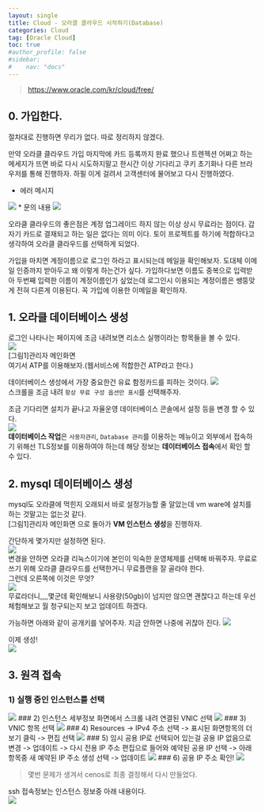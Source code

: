 ```yaml
---
layout: single
title: Cloud - 오라클 클라우드 시작하기(Database)
categories: Cloud
tag: [Oracle Cloud]
toc: true
#author_profile: false
#sidebar:
#    nav: "docs"
---
```



> https://www.oracle.com/kr/cloud/free/


## 0. 가입한다.
절차대로 진행하면 무리가 없다. 따로 정리하지 않겠다.   

만약 오라클 클라우드 가입 마지막에 카드 등록까지 완료 했으나 트렌젝션 어쩌고 하는 메세지가 뜨면 바로 다시 시도하지말고 한시간 이상 기다리고 쿠키 초기화나 다른 브라우저를 통해 진행하자.
하필 이게 걸려서 고객센터에 물어보고 다시 진행하였다.  
* 에러 메시지  
<img src="/images/cloud/img_2.png">  
* 문의 내용  
<img src="/images/cloud/img_3.png">

오라클 클라우드의 좋은점은 계정 업그레이드 하지 않는 이상 상시 무료라는 점이다. 갑자기 카드로 결재되고 하는 일은 없다는 의미 이다. 
토이 프로젝트를 하기에 적합하다고 생각하여 오라클 클라우드를 선택하게 되었다. 

가입을 마치면 계정이름으로 로그인 하라고 표시되는데 메일을 확인해보자. 도대체 이메일 인증까지 받아두고 왜 이렇게 하는건가 싶다.
가입하다보면 이름도 중복으로 입력받아 두번째 입력한 이름이 계정이름인가 싶었는데 로그인시 이용되는 계정이름은 쌩뚱맞게 전혀 다른게 이용된다. 꼭 가입에 이용한 이메일을 확인하자.

## 1. 오라클 데이터베이스 생성
로그인 나타나는 페이지에 조금 내려보면 리소스 실행이라는 항목들을 볼 수 있다.    
<img src="/images/cloud/img_4.png">  
[그림1]관리자 메인화면  
여기서 ATP를 이용해보자.(웹서비스에 적합한건 ATP라고 한다.)  

데이터베이스 생성에서 가장 중요한건 유료 함정카드를 피하는 것이다.
<img src="/images/cloud/img_5.png">   
스크롤을 조금 내려 `항상 무료 구성 옵션만 표시`를 선택해주자.  

조금 기다리면 설치가 끝나고 자율운영 데이터베이스 콘솔에서 설정 등을 변경 할 수 있다.    
<img src="/images/cloud/img_6.png">  
**데이터베이스 작업**은 `사용자관리`, `Database 관리`를 이용하는 메뉴이고 외부에서 접속하기 위해선 TLS정보를 이용하여야 하는데 해당 정보는 **데이터베이스 접속**에서 확인 할 수 있다.

## 2. mysql 데이터베이스 생성
mysql도 오라클에 먹힌지 오래되서 바로 설정가능할 줄 알았는데 vm ware에 설치를 하는 것말고는 없는것 같다.  
[그림1]관리자 메인화면 으로 돌아가 **VM 인스턴스 생성**을 진행하자.

간단하게 몇가지만 설정하면 된다.  
<img src="/images/cloud/img_8.png">  
변경을 안하면 오라클 리눅스이기에 본인이 익숙한 운영체제를 선택해 바꿔주자. 무료로 쓰기 위해 오라클 클라우드를 선택한거니 무료플랜을 잘 골라야 한다.  
그런데 오른쪽에 이것은 무엇?  
<img src="/images/cloud/img_9.png">  
무료라더니,,,,몇군데 확인해보니 사용량(50gb)이 넘지만 않으면 괜찮다고 하는데 우선 체험해보고 월 청구되는지 보고 업데이트 하겠다.

가능하면 아래와 같이 공개키를 넣어주자. 지금 안하면 나중에 귀찮아 진다.
<img src="/images/cloud/img_17.png">  

이제 생성!  
<img src="/images/cloud/img_10.png">

## 3. 원격 접속
### 1) 실행 중인 인스턴스를 선택  
<img src="/images/cloud/img_11.png">  
### 2) 인스턴스 세부정보 화면에서 스크롤 내려 연결된 VNIC 선택  
<img src="/images/cloud/img_12.png"> 
### 3) VNIC 항목 선택  
<img src="/images/cloud/img_13.png"> 
### 4) Resources -> IPv4 주소 선택 -> 표시된 화면항목의 더보기 클릭 -> 편집 선택
<img src="/images/cloud/img_14.png">
### 5) 임시 공용 IP로 선택되어 있는걸 공용 IP 없음으로 변경 -> 업데이트 -> 다시 전용 IP 주소 편집으로 들어와 예약된 공용 IP 선택 -> 아래 항목중 새 예약된 IP 주소 생성 선택 -> 업데이트  
<img src="/images/cloud/img_15.png">
### 6) 공용 IP 주소 확인!  
<img src="/images/cloud/img_16.png">  

> 몇번 문제가 생겨서 cenos로 최종 결정해서 다시 만들었다.

ssh 접속정보는 인스턴스 정보중 아래 내용이다.  
<img src="/images/cloud/img_18.png">   